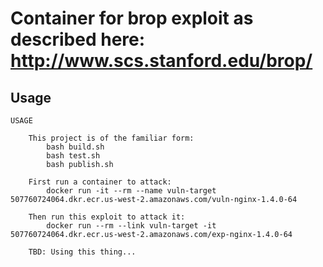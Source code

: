 # Container for brop exploit as described here: http://www.scs.stanford.edu/brop/

## Usage
```
USAGE

    This project is of the familiar form:
        bash build.sh
        bash test.sh
        bash publish.sh

    First run a container to attack:
        docker run -it --rm --name vuln-target 507760724064.dkr.ecr.us-west-2.amazonaws.com/vuln-nginx-1.4.0-64

    Then run this exploit to attack it:
        docker run --rm --link vuln-target -it 507760724064.dkr.ecr.us-west-2.amazonaws.com/exp-nginx-1.4.0-64

    TBD: Using this thing...
```
